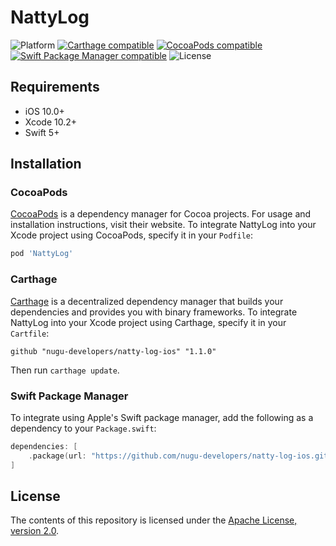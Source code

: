 # NattyLog

![Platform](https://img.shields.io/cocoapods/p/NattyLog)
[![Carthage compatible](https://img.shields.io/badge/Carthage-compatible-4BC51D.svg?style=flat)](https://github.com/Carthage/Carthage)
[![CocoaPods compatible](https://img.shields.io/cocoapods/v/NattyLog)](https://github.com/nugu-developers/natty-log-ios)
[![Swift Package Manager compatible](https://img.shields.io/badge/Swift%20Package%20Manager-compatible-brightgreen.svg)](https://github.com/apple/swift-package-manager)
![License](https://img.shields.io/github/license/nugu-developers/natty-log-ios)

## Requirements
- iOS 10.0+
- Xcode 10.2+
- Swift 5+

## Installation

### CocoaPods
[CocoaPods](https://cocoapods.org) is a dependency manager for Cocoa projects. For usage and installation instructions, visit their website. To integrate NattyLog into your Xcode project using CocoaPods, specify it in your `Podfile`:

```ruby
pod 'NattyLog'
```

### Carthage
[Carthage](https://github.com/Carthage/Carthage) is a decentralized dependency manager that builds your dependencies and provides you with binary frameworks. To integrate NattyLog into your Xcode project using Carthage, specify it in your `Cartfile`:

```ogdl
github "nugu-developers/natty-log-ios" "1.1.0"
```

Then run `carthage update`.

### Swift Package Manager

To integrate using Apple's Swift package manager, add the following as a dependency to your `Package.swift`:

```swift
dependencies: [
    .package(url: "https://github.com/nugu-developers/natty-log-ios.git", from: "1.1.0")
]
```

## License

The contents of this repository is licensed under the
[Apache License, version 2.0](http://www.apache.org/licenses/LICENSE-2.0).
